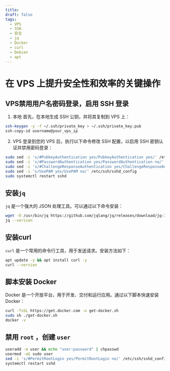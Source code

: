 ```yaml
---
title: 
draft: false
tags:
  - VPS
  - SSH
  - 安全
  - jq
  - Docker
  - curl
  - Debian
  - apt
---
```

# 在 VPS 上提升安全性和效率的关键操作

## VPS禁用用户名密码登录，启用 SSH 登录

1. 本地
 首先，在本地生成 SSH 公钥，并将其复制到 VPS 上：

 ```bash
 ssh-keygen -y -f ~/.ssh/private_key > ~/.ssh/private_key.pub
 ssh-copy-id username@your_vps_ip
 ```

2. VPS
 登录到您的 VPS 后，执行以下命令修改 SSH 配置，以启用 SSH 密钥认证并禁用密码登录：

 ```bash
 sudo sed -i 's/#PubkeyAuthentication yes/PubkeyAuthentication yes/' /etc/ssh/sshd_config
 sudo sed -i 's/#PasswordAuthentication yes/PasswordAuthentication no/' /etc/ssh/sshd_config
 sudo sed -i 's/#ChallengeResponseAuthentication yes/ChallengeResponseAuthentication no/' /etc/ssh/sshd_config
 sudo sed -i 's/UsePAM yes/UsePAM no/' /etc/ssh/sshd_config
 sudo systemctl restart sshd
 ```

## 安装`jq`

`jq` 是一个强大的 JSON 处理工具。可以通过以下命令安装：

```bash
wget -O /usr/bin/jq https://github.com/jqlang/jq/releases/download/jq-1.7.1/jq-linux-amd64 && chmod +x /usr/bin/jq
jq --version
```

## 安装curl

`curl` 是一个常用的命令行工具，用于发送请求。安装方法如下：

```bash
apt update -y && apt install curl -y
curl --version
```

## 脚本安装 Docker

Docker 是一个开放平台，用于开发、交付和运行应用。通过以下脚本快速安装 Docker：

```bash
curl -fsSL https://get.docker.com -o get-docker.sh
sudo sh ./get-docker.sh
docker -v
```  

## 禁用 `root` ，创建 `user`

```bash
useradd -m user && echo "user:password" | chpasswd
usermod -aG sudo user
sed -i 's/#PermitRootLogin yes/PermitRootLogin no/' /etc/ssh/sshd_config || sed -i 's/PermitRootLogin yes/PermitRootLogin no/' /etc/ssh/sshd_config
systemctl restart sshd
```
